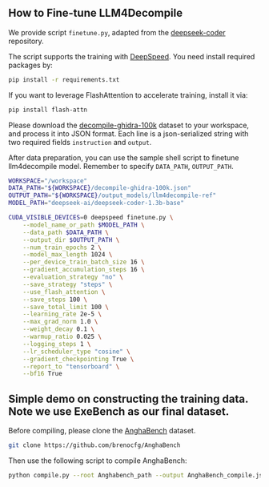 ## How to Fine-tune LLM4Decompile

We provide script `finetune.py`, adapted from the [deepseek-coder](https://github.com/deepseek-ai/DeepSeek-Coder/blob/main/finetune/finetune_deepseekcoder.py) repository.

The script supports the training with [DeepSpeed](https://github.com/microsoft/DeepSpeed). You need install required packages by:

```bash
pip install -r requirements.txt
```

If you want to leverage FlashAttention to accelerate training, install it via:
```bash
pip install flash-attn
```

Please download the [decompile-ghidra-100k](https://huggingface.co/datasets/LLM4Binary/decompile-ghidra-100k) dataset to your workspace, and process it into JSON format. 
Each line is a json-serialized string with two required fields `instruction` and `output`.

After data preparation, you can use the sample shell script to finetune llm4decompile model. 
Remember to specify `DATA_PATH`, `OUTPUT_PATH`.

```bash
WORKSPACE="/workspace"
DATA_PATH="${WORKSPACE}/decompile-ghidra-100k.json"
OUTPUT_PATH="${WORKSPACE}/output_models/llm4decompile-ref"
MODEL_PATH="deepseek-ai/deepseek-coder-1.3b-base"

CUDA_VISIBLE_DEVICES=0 deepspeed finetune.py \
    --model_name_or_path $MODEL_PATH \
    --data_path $DATA_PATH \
    --output_dir $OUTPUT_PATH \
    --num_train_epochs 2 \
    --model_max_length 1024 \
    --per_device_train_batch_size 16 \
    --gradient_accumulation_steps 16 \
    --evaluation_strategy "no" \
    --save_strategy "steps" \
    --use_flash_attention \
    --save_steps 100 \
    --save_total_limit 100 \
    --learning_rate 2e-5 \
    --max_grad_norm 1.0 \
    --weight_decay 0.1 \
    --warmup_ratio 0.025 \
    --logging_steps 1 \
    --lr_scheduler_type "cosine" \
    --gradient_checkpointing True \
    --report_to "tensorboard" \
    --bf16 True
```


## Simple demo on constructing the training data. Note we use ExeBench as our final dataset.

Before compiling, please clone the [AnghaBench](https://github.com/brenocfg/AnghaBench) dataset.

```bash
git clone https://github.com/brenocfg/AnghaBench
```

Then use the following script to compile AnghaBench:
```bash
python compile.py --root Anghabench_path --output AnghaBench_compile.jsonl
```
